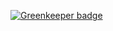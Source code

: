 

[![Greenkeeper badge](https://badges.greenkeeper.io/bloqhead/three-kitchen.svg)](https://greenkeeper.io/)